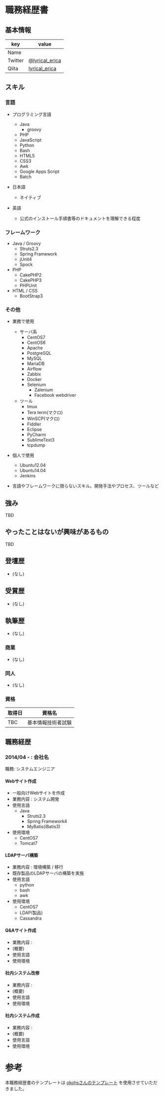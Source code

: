 # 職務経歴書

## 基本情報

|key|value|
|---|-----|
|Name| |
|Twitter|[@lyrical_erica](https://twitter.com/lyrical_erica)|
|Qiita|[lyrical_erica](http://qiita.com/lyrical_erica)|

## スキル

### 言語

- プログラミング言語
    - Java
        - groovy
    - PHP
    - JavaScript
    - Python
    - Bash
    - HTML5
    - CSS3
    - Awk
    - Google Apps Script
    - Batch

- 日本語
    - ネイティブ
- 英語
    - 公式のインストール手順書等のドキュメントを理解できる程度

### フレームワーク
- Java / Groovy
    - Struts2.3
    - Spring Framework
    - jUnit4
    - Spock
- PHP
    - CakePHP2
    - CakePHP3
    - PHPUnit
- HTML / CSS
    - BootStrap3

### その他
- 業務で使用
    - サーバ系
        - CentOS7
        - CentOS6
        - Apache
        - PostgreSQL
        - MySQL
        - MariaDB
        - Airflow
        - Zabbix
        - Docker
        - Selenium
            - Zalenium
            - Facebook webdriver
    - ツール
        - tmux
        - Tera term(マクロ)
        - WinSCP(マクロ)
        - Fiddler
        - Eclipse
        - PyCharm
        - SublimeText3
        - tcpdump
- 個人で使用
    - Ubuntu12.04
    - Ubuntu14.04
    - Jenkins

- 言語やフレームワークに限らないスキル。開発手法やプロセス、ツールなど

## 強み
TBD

## やったことはないが興味があるもの
TBD

## 登壇歴
- (なし)

## 受賞歴
- (なし)

## 執筆歴
- (なし)

### 商業
- (なし)

### 同人
- (なし)

### 資格
| 取得日 | 資格名             |
|--------|--------------------|
| TBC    | 基本情報技術者試験 |

## 職務経歴

### 2014/04 - : 会社名
職務: システムエンジニア

#### Webサイト作成
- 一般向けWebサイトを作成
- 業務内容 : システム開発
- 使用言語
    - Java
        - Struts2.3
        - Spring Framework4
        - MyBatis(iBatis3)
- 使用環境
    - CentOS7
    - Tomcat7

#### LDAPサーバ構築
- 業務内容 : 環境構築 / 移行
- 既存製品のLDAPサーバの構築を実施
- 使用言語
    - python
    - bash
    - awk
- 使用環境
    - CentOS7
    - LDAP(製品)
    - Cassandra

#### Q&Aサイト作成
- 業務内容 :
- (概要)
- 使用言語
- 使用環境

#### 社内システム改修
- 業務内容 :
- (概要)
- 使用言語
- 使用環境

#### 社内システム作成
- 業務内容 :
- (概要)
- 使用言語
- 使用環境

# 参考
本職務経歴書のテンプレートは [okohsさんのテンプレート](https://github.com/okohs/Curriculum-Vitae-template) を使用させていただきました。